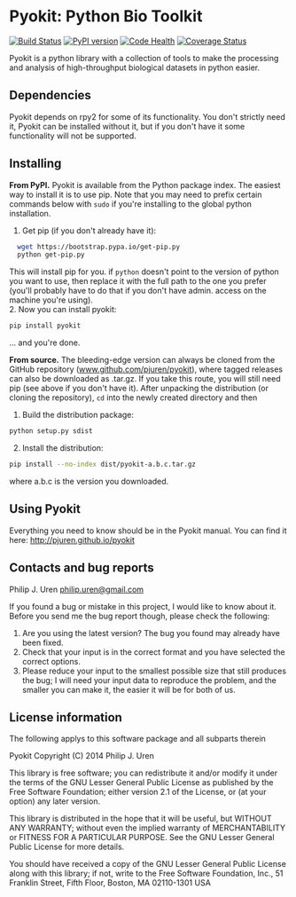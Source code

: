 Pyokit: Python Bio Toolkit
==========================
[![Build Status](https://travis-ci.org/pjuren/pyokit.svg?branch=master)](https://travis-ci.org/pjuren/pyokit)
[![PyPI version](https://badge.fury.io/py/pyokit.svg)](http://badge.fury.io/py/pyokit)
[![Code Health](https://landscape.io/github/pjuren/pyokit/master/landscape.svg?style=flat)](https://landscape.io/github/pjuren/pyokit/master)
[![Coverage Status](https://coveralls.io/repos/pjuren/pyokit/badge.svg)](https://coveralls.io/r/pjuren/pyokit)

Pyokit is a python library with a collection of tools to make the processing
and analysis of high-throughput biological datasets in python easier.

Dependencies
------------
Pyokit depends on rpy2 for some of its functionality. You don't strictly
need it, Pyokit can be installed without it, but if you don't have it some
functionality will not be supported.

Installing
----------
**From PyPI.** Pyokit is available from the Python package index. The easiest
way to install it is to use pip. Note that you may need to prefix certain
commands below with ```sudo``` if you're installing to the global python
installation.

1. Get pip (if you don't already have it):
```bash
  wget https://bootstrap.pypa.io/get-pip.py
  python get-pip.py
```
This will install pip for you. if ```python``` doesn't point to the version of
python you want to use, then replace it with the full path to the one you prefer
(you'll probably have to do that if you don't have admin. access on the machine
you're using).  
2. Now you can install pyokit:
```bash
pip install pyokit
```
... and you're done.

**From source.** The bleeding-edge version can always be cloned from the GitHub
repository (www.github.com/pjuren/pyokit), where tagged releases can also be
downloaded as .tar.gz. If you take this route, you will still need pip (see
above if you don't have it). After unpacking the distribution (or cloning the
repository), ```cd``` into the newly created directory and then

1. Build the distribution package:
```bash
python setup.py sdist
```
2. Install the distribution:
```bash
pip install --no-index dist/pyokit-a.b.c.tar.gz
```
where a.b.c is the version you downloaded.

Using Pyokit
------------
Everything you need to know should be in the Pyokit manual. You can find
it here: http://pjuren.github.io/pyokit

Contacts and bug reports
------------------------
Philip J. Uren
philip.uren@gmail.com

If you found a bug or mistake in this project, I would like to know about it.
Before you send me the bug report though, please check the following:

1. Are you using the latest version? The bug you found may already have been
   fixed.
2. Check that your input is in the correct format and you have selected the
   correct options.
3. Please reduce your input to the smallest possible size that still produces
   the bug; I will need your input data to reproduce the problem, and the
   smaller you can make it, the easier it will be for both of us.

License information
-------------------

  The following applys to this software package and all subparts therein  

Pyokit Copyright (C) 2014 Philip J. Uren

This library is free software; you can redistribute it and/or modify it under
the terms of the GNU Lesser General Public License as published by the Free
Software Foundation; either version 2.1 of the License, or (at your option)
any later version.

This library is distributed in the hope that it will be useful, but WITHOUT
ANY WARRANTY; without even the implied warranty of MERCHANTABILITY or FITNESS
FOR A PARTICULAR PURPOSE. See the GNU Lesser General Public License for more
details.

You should have received a copy of the GNU Lesser General Public License along
with this library; if not, write to the Free Software Foundation, Inc., 51
Franklin Street, Fifth Floor, Boston, MA 02110-1301 USA
